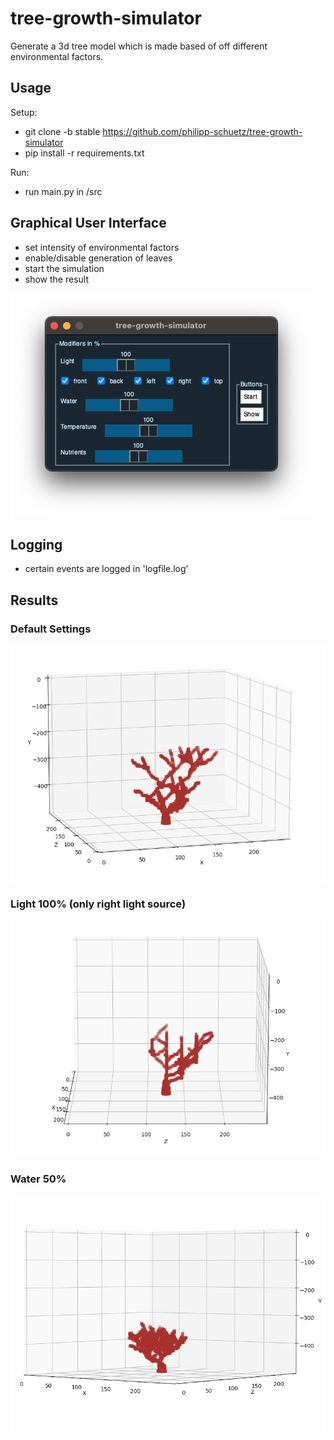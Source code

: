 # tree-growth-simulator
Generate a 3d tree model which is made based of off different environmental factors.

## Usage
Setup:
- git clone -b stable https://github.com/philipp-schuetz/tree-growth-simulator
- pip install -r requirements.txt

Run:
- run main.py in /src

## Graphical User Interface
- set intensity of environmental factors
- enable/disable generation of leaves
- start the simulation
- show the result

![ui screenshot](images/ui.png)

## Logging
- certain events are logged in 'logfile.log'

## Results
### Default Settings
![model default](images/default-cropped.png)

### Light 100% (only right light source)
![model light 100% right](images/light-right-cropped.png)

### Water 50%
![model water 50%](images/water-50-cropped.png)
